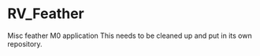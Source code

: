 # RV_Feather
Misc feather M0 application This needs to be cleaned up and put in its own repository.
